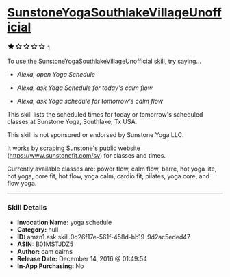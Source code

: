 # [SunstoneYogaSouthlakeVillageUnofficial](http://alexa.amazon.com/#skills/amzn1.ask.skill.0d26f17e-561f-458d-bb19-9d2ac5eded47)
![1 stars](../../images/ic_star_black_18dp_1x.png)![1 stars](../../images/ic_star_border_black_18dp_1x.png)![1 stars](../../images/ic_star_border_black_18dp_1x.png)![1 stars](../../images/ic_star_border_black_18dp_1x.png)![1 stars](../../images/ic_star_border_black_18dp_1x.png) 1

To use the SunstoneYogaSouthlakeVillageUnofficial skill, try saying...

* *Alexa, open Yoga Schedule*

* *Alexa, ask Yoga Schedule for today's calm flow*

* *Alexa, ask Yoga schedule for tomorrow's calm flow*

This skill lists the scheduled times for today or tomorrow's scheduled classes at Sunstone Yoga, Southlake, Tx USA. 

This skill is not sponsored or endorsed by Sunstone Yoga LLC.

It works by scraping Sunstone's public website (https://www.sunstonefit.com/sv) for classes and times.

Currently available classes are: power flow, calm flow, barre, hot yoga lite, hot yoga, core fit, hot flow, yoga calm, cardio fit, pilates, yoga core, and flow yoga.

***

### Skill Details

* **Invocation Name:** yoga schedule
* **Category:** null
* **ID:** amzn1.ask.skill.0d26f17e-561f-458d-bb19-9d2ac5eded47
* **ASIN:** B01MSTJDZ5
* **Author:** cam cairns
* **Release Date:** December 14, 2016 @ 01:49:54
* **In-App Purchasing:** No
